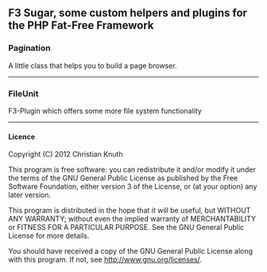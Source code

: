 ## F3 Sugar, some custom helpers and plugins for the PHP Fat-Free Framework


### Pagination

A little class that helps you to build a page browser.

***

### FileUnit

F3-Plugin which offers some more file system functionality

***



#### Licence

Copyright (C) 2012 Christian Knuth

This program is free software: you can redistribute it and/or modify
it under the terms of the GNU General Public License as published by
the Free Software Foundation, either version 3 of the License, or
(at your option) any later version.

This program is distributed in the hope that it will be useful,
but WITHOUT ANY WARRANTY; without even the implied warranty of
MERCHANTABILITY or FITNESS FOR A PARTICULAR PURPOSE.  See the
GNU General Public License for more details.

You should have received a copy of the GNU General Public License
along with this program.  If not, see <http://www.gnu.org/licenses/>.
